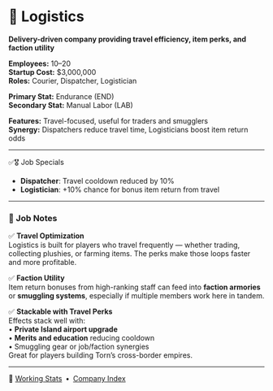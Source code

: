 # 🚚 Logistics  
**Delivery-driven company providing travel efficiency, item perks, and faction utility**

**Employees:**          10–20  
**Startup Cost:**       $3,000,000  
**Roles:**              Courier, Dispatcher, Logistician  

**Primary Stat:**       Endurance (END)  
**Secondary Stat:**     Manual Labor (LAB)  

**Features:**           Travel-focused, useful for traders and smugglers  
**Synergy:**            Dispatchers reduce travel time, Logisticians boost item return odds

---

✅🎖️ Job Specials

- **Dispatcher**: Travel cooldown reduced by 10%  
- **Logistician**: +10% chance for bonus item return from travel

---

### 🧾 Job Notes

✅ **Travel Optimization**  
Logistics is built for players who travel frequently — whether trading, collecting plushies, or farming items. The perks make those loops faster and more profitable.

✅ **Faction Utility**  
Item return bonuses from high-ranking staff can feed into **faction armories** or **smuggling systems**, especially if multiple members work here in tandem.

✅ **Stackable with Travel Perks**  
Effects stack well with:  
• **Private Island airport upgrade**  
• **Merits and education** reducing cooldown  
• Smuggling gear or job/faction synergies  
Great for players building Torn’s cross-border empires.

---

📎 [Working Stats](../company_info/working-stats.md) • [Company Index](index.md)
